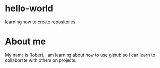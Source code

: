 # hello-world
learning how to create repositories. 
# About me
My name is Robert, I am learning about how to use github so I can learn to collaborate with others on projects. 
